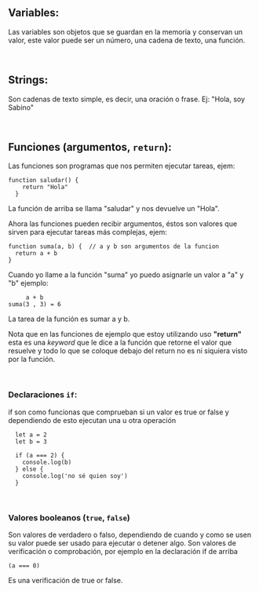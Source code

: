 ## Variables: 
Las variables son objetos que se guardan en la memoria y conservan un valor, este valor puede ser un número, una cadena de texto, una función.

<br>

## Strings: 
Son cadenas de texto simple, es decir, una oración o frase. Ej: "Hola, soy Sabino"

<br>

## Funciones (argumentos, `return`):

Las funciones son programas que nos permiten ejecutar tareas, ejem:


  ```
  function saludar() {
      return "Hola"
    }
  ```

  La función de arriba se llama "saludar" y nos devuelve un "Hola". 

  Ahora las funciones pueden recibir argumentos, éstos son valores que sirven para ejecutar tareas más complejas, ejem:

  ```
  function suma(a, b) {  // a y b son argumentos de la funcion
    return a + b
  }
  ```

  Cuando yo llame a la función "suma" yo puedo asignarle un valor a "a" y "b" ejemplo:
  ```
       a + b
  suma(3 , 3) = 6

  ``` 
  La tarea de la función es sumar a y b.

  Nota que en las funciones de ejemplo que estoy utilizando uso **"return"** esta es una *keyword* que le dice a la función que retorne el valor que resuelve y todo lo que se coloque debajo del return no es ni siquiera visto por la función.

<br>

### Declaraciones `if`:

if son como funcionas que comprueban si un valor es true or false y dependiendo de esto ejecutan una u otra operación

```
  let a = 2
  let b = 3

  if (a === 2) {
    console.log(b)
  } else {
    console.log('no sé quien soy')
  }
```
<br>

### Valores booleanos (`true`, `false`)

Son valores de verdadero o falso, dependiendo de cuando y como se usen su valor puede ser usado para ejecutar o detener algo. Son valores de verificación o comprobación,  por ejemplo en la declaración if de arriba 

```
(a === 0)
```

Es una verificación de true or false.